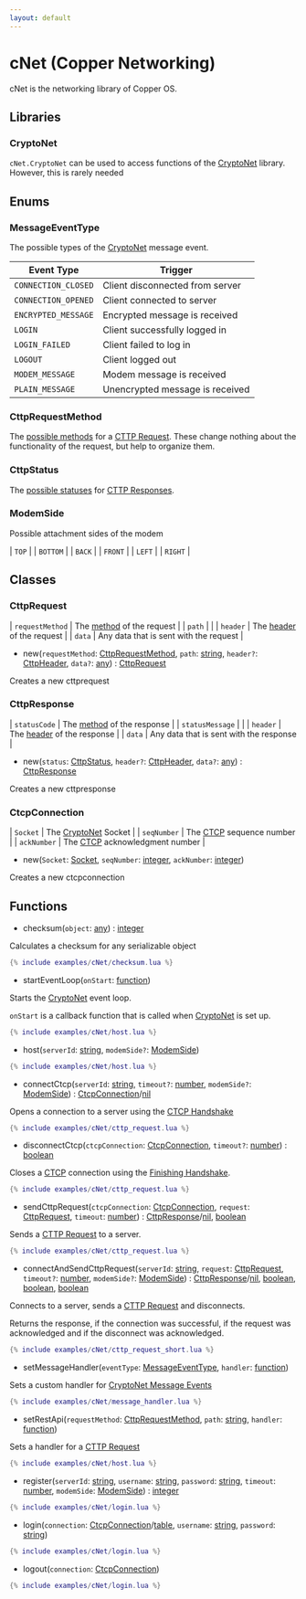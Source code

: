 ```yaml
---
layout: default
---
```


# cNet (Copper Networking)

cNet is the networking library of Copper OS.

## Libraries

### CryptoNet

`cNet.CryptoNet` can be used to access functions of the [CryptoNet](CryptoNet) library. However, this is rarely needed

## Enums

### MessageEventType

The possible types of the [CryptoNet](CryptoNet) message event.

| Event Type          | Trigger                         |
|---------------------|---------------------------------|
| `CONNECTION_CLOSED` | Client disconnected from server |
| `CONNECTION_OPENED` | Client connected to server      |
| `ENCRYPTED_MESSAGE` | Encrypted message is received   |
| `LOGIN`             | Client successfully logged in   |
| `LOGIN_FAILED`      | Client failed to log in         |
| `LOGOUT`            | Client logged out               |
| `MODEM_MESSAGE`     | Modem message is received       |
| `PLAIN_MESSAGE`     | Unencrypted message is received |

### CttpRequestMethod

The [possible methods](../protocols/cttp#request-methods) for a [CTTP Request](../protocols/cttp#requests).
These change nothing about the functionality of the request, but help to organize them.

### CttpStatus

The [possible statuses](../protocols/cttp#status-codes) for [CTTP Responses](../protocols/cttp#responses).

### ModemSide

Possible attachment sides of the modem

| `TOP`    |
| `BOTTOM` |
| `BACK`   |
| `FRONT`  |
| `LEFT`   |
| `RIGHT`  |

## Classes

### CttpRequest

| `requestMethod` | The [method](#cttprequestmethod) of the request   |
| `path`          |                                                   |
| `header`        | The [header](../protocols/cttp#request-headers) of the request |
| `data`          | Any data that is sent with the request            |

- new(`requestMethod`: [CttpRequestMethod](#cttprequestmethod), `path`: [string](https://www.lua.org/pil/2.4.html), `header?`: [CttpHeader](#cttpheader), `data?`: [any](https://www.lua.org/pil/2.html)) : [CttpRequest](#cttprequest)

Creates a new cttprequest

### CttpResponse

| `statusCode`    | The [method](#cttprequestmethod) of the response    |
| `statusMessage` |                                                     |
| `header`        | The [header](../protocols/cttp#response-headers) of the response |
| `data`          | Any data that is sent with the response             |

- new(`status`: [CttpStatus](#cttpstatus), `header?`: [CttpHeader](#cttpheader), `data?`: [any](https://www.lua.org/pil/2.html)) : [CttpResponse](#cttpresponse)

Creates a new cttpresponse

### CtcpConnection

| `Socket`    | The [CryptoNet](CryptoNet) Socket      |
| `seqNumber` | The [CTCP](../protocols/ctcp) sequence number       |
| `ackNumber` | The [CTCP](../protocols/ctcp) acknowledgment number |

- new(`Socket`: [Socket](CryptoNet#Socket), `seqNumber`: [integer](https://www.lua.org/pil/2.3.html), `ackNumber`: [integer](https://www.lua.org/pil/2.3.html))

Creates a new ctcpconnection

## Functions

- checksum(`object`: [any](https://www.lua.org/pil/2.html)) : [integer](https://www.lua.org/pil/2.3.html)

Calculates a checksum for any serializable object

```lua
{% include examples/cNet/checksum.lua %}
```

- startEventLoop(`onStart`: [function](https://www.lua.org/pil/2.6.html))

Starts the [CryptoNet](CryptoNet) event loop.

`onStart` is a callback function that is called when [CryptoNet](CryptoNet) is set up.

```lua
{% include examples/cNet/host.lua %}
```

- host(`serverId`: [string](https://www.lua.org/pil/2.4.html), `modemSide?`: [ModemSide](#modemside))

```lua
{% include examples/cNet/host.lua %}
```

- connectCtcp(`serverId`: [string](https://www.lua.org/pil/2.4.html), `timeout?`: [number](https://www.lua.org/pil/2.3.html), `modemSide?`: [ModemSide](#modemside)) : [CtcpConnection](#ctcpconnection)/[nil](https://www.lua.org/pil/2.1.html)

Opens a connection to a server using the [CTCP Handshake](../protocols/ctcp#connection-handshake)

```lua
{% include examples/cNet/cttp_request.lua %}
```

- disconnectCtcp(`ctcpConnection`: [CtcpConnection](#ctcpconnection), `timeout?`: [number](https://www.lua.org/pil/2.3.html)) : [boolean](https://www.lua.org/pil/2.2.html)

Closes a [CTCP](../protocols/ctcp) connection using the [Finishing Handshake](../protocols/ctcp#closing-the-connection).

```lua
{% include examples/cNet/cttp_request.lua %}
```

- sendCttpRequest(`ctcpConnection`: [CtcpConnection](#ctcpconnection), `request`: [CttpRequest](#cttprequest), `timeout`: [number](https://www.lua.org/pil/2.3.html)) : [CttpResponse](#cttpresponse)/[nil](https://www.lua.org/pil/2.1.html), [boolean](https://www.lua.org/pil/2.2.html)

Sends a [CTTP Request](../protocols/cttp#requests) to a server.

```lua
{% include examples/cNet/cttp_request.lua %}
```

- connectAndSendCttpRequest(`serverId`: [string](https://www.lua.org/pil/2.4.html), `request`: [CttpRequest](#cttprequest), `timeout?`: [number](https://www.lua.org/pil/2.3.html), `modemSide?`: [ModemSide](#modemside)) : [CttpResponse](#cttpresponse)/[nil](https://www.lua.org/pil/2.1.html), [boolean](https://www.lua.org/pil/2.2.html), [boolean](https://www.lua.org/pil/2.2.html), [boolean](https://www.lua.org/pil/2.2.html)

Connects to a server, sends a [CTTP Request](../protocols/cttp#requests) and disconnects.

Returns the response, if the connection was successful, if the request was acknowledged and if the disconnect was acknowledged.

```lua
{% include examples/cNet/cttp_request_short.lua %}
```

- setMessageHandler(`eventType`: [MessageEventType](#messageeventtype), `handler`: [function](https://www.lua.org/pil/2.6.html))

Sets a custom handler for [CryptoNet Message Events](#messageeventtype)

```lua
{% include examples/cNet/message_handler.lua %}
```

- setRestApi(`requestMethod`: [CttpRequestMethod](#cttprequestmethod), `path`: [string](https://www.lua.org/pil/2.4.html), `handler`: [function](https://www.lua.org/pil/2.6.html))

Sets a handler for a [CTTP Request](../protocols/cttp#requests)

```lua
{% include examples/cNet/host.lua %}
```

- register(`serverId`: [string](https://www.lua.org/pil/2.4.html), `username`: [string](https://www.lua.org/pil/2.4.html), `password`: [string](https://www.lua.org/pil/2.4.html), `timeout`: [number](https://www.lua.org/pil/2.3.html), `modemSide`: [ModemSide](#modemside)) : [integer](https://www.lua.org/pil/2.3.html)

```lua
{% include examples/cNet/login.lua %}
```

- login(`connection`: [CtcpConnection](#ctcpconnection)/[table](https://www.lua.org/pil/2.5.html), `username`: [string](https://www.lua.org/pil/2.4.html), `password`: [string](https://www.lua.org/pil/2.4.html))

```lua
{% include examples/cNet/login.lua %}
```

- logout(`connection`: [CtcpConnection](#ctcpconnection))

```lua
{% include examples/cNet/login.lua %}
```
